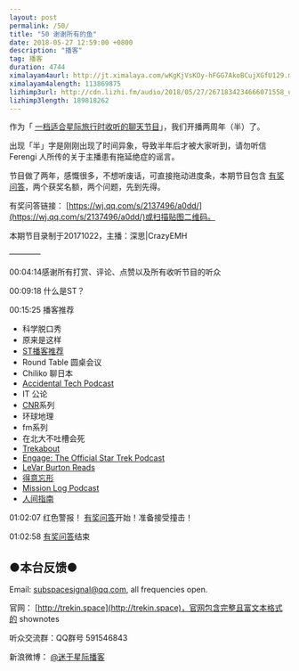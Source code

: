 ```yaml
---
layout: post
permalink: /50/
title: "50 谢谢所有的鱼"
date: 2018-05-27 12:59:00 +0800
description: "播客"
tag: 播客 
duration: 4744
ximalayam4aurl: http://jt.ximalaya.com/wKgKjVsKOy-hFGG7AkoBCujXGfU129.m4a?channel=rss&amp;album_id=3135361&amp;track_id=90916657&amp;uid=6418191&amp;jt=http://audio.xmcdn.com/group43/M05/C0/80/wKgKjVsKOy-hFGG7AkoBCujXGfU129.m4a
ximalayam4alength: 113869875
lizhimp3url: http://cdn.lizhi.fm/audio/2018/05/27/2671834234666071558_ud.mp3
lizhimp3length: 189818262
---   
```


作为「 [一档适合星际旅行时收听的聊天节目](http://trekin.space/)」，我们开播两周年（半）了。

出现「半」字是刚刚出现了时间异象，导致半年后才被大家听到，请勿听信 Ferengi 人所传的关于主播患有拖延绝症的谣言。

节目做了两年，感慨很多，不想听废话，可直接拖动进度条，本期节目包含 [有奖问答](https://wj.qq.com/s/2137496/a0dd/)，两个获奖名额，两个问题，先到先得。

有奖问答链接： [https://wj.qq.com/s/2137496/a0dd/](https://wj.qq.com/s/2137496/a0dd/)或扫描贴图二维码。

本期节目录制于20171022，主播：深思\|CrazyEMH

————

00:04:14感谢所有打赏、评论、点赞以及所有收听节目的听众

00:09:18 什么是ST？

00:15:25 播客推荐

- 科学脱口秀
- 原来是这样
- [ST播客推荐](http://trekin.space/explore_podcast/)
- Round Table 圆桌会议
- Chiliko 聊日本
- [Accidental Tech Podcast](http://atp.fm/)
- IT 公论
- [CNR](https://tunein.com/radio/CNR-a38425/)系列
- 环球地理
- fm系列
- 在北大不吐槽会死
- [Trekabout](http://www.trekaboutshow.com/)
- [Engage: The Official Star Trek Podcast](https://itunes.apple.com/us/podcast/engage-the-official-star-trek-podcast/id1121731456?mt=2)
- [LeVar Burton Reads](https://www.google.com/url?sa=t&amp;rct=j&amp;q=&amp;esrc=s&amp;source=web&amp;cd=1&amp;ved=0ahUKEwil1dzX_aTbAhXKv7wKHS5pDUwQFgg_MAA&amp;url=http%3A%2F%2Fwww.levarburtonpodcast.com%2F&amp;usg=AOvVaw0ScUzHTVuTO1_lzPl5OBOY)
- [得意忘形](https://zhuanlan.zhihu.com/p/24925951)
- [Mission Log Podcast](http://www.missionlogpodcast.com/)
- [人间指南](https://www.google.com/url?sa=t&amp;rct=j&amp;q=&amp;esrc=s&amp;source=web&amp;cd=1&amp;ved=0ahUKEwiStq_g_qTbAhUEErwKHc8aB94QFggoMAA&amp;url=https%3A%2F%2Frenjianzhinan.fm%2F&amp;usg=AOvVaw0GteJVTnf_TkKnQxcPwEuZ)

01:02:07 红色警报！ [有奖问答](https://wj.qq.com/s/2137496/a0dd/)开始！准备接受撞击！

01:02:58 [有奖问答](https://wj.qq.com/s/2137496/a0dd/)结束

## ●本台反馈●

Email: [subspacesignal@qq.com](mailto:subspacesignal@qq.com), all frequencies open.

官网： [http://trekin.space](http://trekin.space)，官网包含完整且富文本格式的 shownotes

听众交流群：QQ群号 591546843

新浪微博： [@迷于星际播客](http://weibo.com/lostinst)
